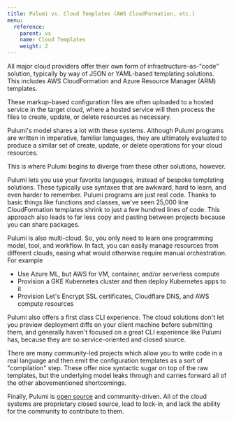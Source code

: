 ```yaml
---
title: Pulumi vs. Cloud Templates (AWS CloudFormation, etc.)
menu:
  reference:
    parent: vs
    name: Cloud Templates
    weight: 2
---
```


All major cloud providers offer their own form of infrastructure-as-"code" solution, typically by way of JSON or
YAML-based templating solutions. This includes AWS CloudFormation and Azure Resource Manager (ARM) templates.

These markup-based configuration files are often uploaded to a hosted service in the target cloud, where a hosted
service will then process the files to create, update, or delete resources as necessary.

Pulumi's model shares a lot with these systems. Although Pulumi programs are written in imperative, familiar languages,
they are ultimately evaluated to produce a similar set of create, update, or delete operations for your cloud resources.

This is where Pulumi begins to diverge from these other solutions, however.

Pulumi lets you use your favorite languages, instead of bespoke templating solutions. These typically use syntaxes that
are awkward, hard to learn, and even harder to remember. Pulumi programs are just real code. Thanks to basic things
like functions and classes, we've seen 25,000 line CloudFormation templates shrink to just a few hundred lines of code.
This approach also leads to far less copy and pasting between projects because you can share packages.

Pulumi is also multi-cloud. So, you only need to learn one programming model, tool, and workflow. In fact, you can
easily manage resources from different clouds, easing what would otherwise require manual orchestration. For example

* Use Azure ML, but AWS for VM, container, and/or serverless compute
* Provision a GKE Kubernetes cluster and then deploy Kubernetes apps to it
* Provision Let's Encrypt SSL certificates, Cloudflare DNS, and AWS compute resources

Pulumi also offers a first class CLI experience. The cloud solutions don't let you preview deployment diffs on
your client machine before submitting them, and generally haven't focused on a great CLI experience like Pulumi has,
because they are so service-oriented and closed source.

There are many community-led projects which allow you to write code in a real language and then emit the
configuration templates as a sort of "compilation" step. These offer nice syntactic sugar on top of the raw
templates, but the underlying model leaks through and carries forward all of the other abovementioned shortcomings.

Finally, Pulumi is [open source](https://github.com/pulumi/pulumi) and community-driven. All of the cloud systems are
proprietary closed source, lead to lock-in, and lack the ability for the community to contribute to them.
